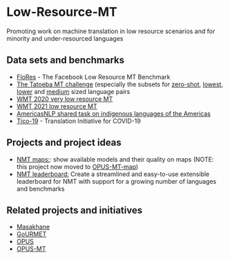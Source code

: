 # Low-Resource-MT

Promoting work on machine translation in low resource scenarios and for minority and under-resourced languages

## Data sets and benchmarks

* [FloRes](https://github.com/facebookresearch/flores/) - The Facebook Low Resource MT Benchmark
* [The Tatoeba MT challenge](https://github.com/Helsinki-NLP/Tatoeba-Challenge) (especially the subsets for [zero-shot](https://github.com/Helsinki-NLP/Tatoeba-Challenge/blob/master/results/tatoeba-results-all-subset-zero.md), [lowest](https://github.com/Helsinki-NLP/Tatoeba-Challenge/blob/master/results/tatoeba-results-all-subset-lowest.md), [lower](https://github.com/Helsinki-NLP/Tatoeba-Challenge/blob/master/results/tatoeba-results-all-subset-lower.md) and [medium](https://github.com/Helsinki-NLP/Tatoeba-Challenge/blob/master/results/tatoeba-results-all-subset-medium.md) sized language pairs
* [WMT 2020 very low resource MT](http://www.statmt.org/wmt20/unsup_and_very_low_res/)
* [WMT 2021 low resource MT](http://www.statmt.org/wmt21/)
* [AmericasNLP shared task on indigenous languages of the Americas](http://turing.iimas.unam.mx/americasnlp/st.html)
* [Tico-19](https://tico-19.github.io/) - Translation Initiative for COVID-19


## Projects and project ideas


* [NMT maps:](NMT-map/): show available models and their quality on maps (NOTE: this project now moved to [OPUS-MT-map](https://github.com/Helsinki-NLP/OPUS-MT-map))
* [NMT leaderboard:](NMT-leaderboard/) Create a streamlined and easy-to-use extensible leaderboard for NMT with support for a growing number of languages and benchmarks


## Related projects and initiatives

* [Masakhane](https://www.masakhane.io/)
* [GoURMET](https://gourmet-project.eu/)
* [OPUS](https://opus.nlpl.eu/)
* [OPUS-MT](https://github.com/Helsinki-NLP/OPUS-MT)
